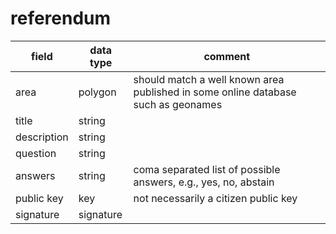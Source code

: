 # referendum

| field       | data type | comment                                                                           |
| ----------- | --------- | --------------------------------------------------------------------------------- |
| area        | polygon   | should match a well known area published in some online database such as geonames |
| title       | string    |                                                                                   |
| description | string    |                                                                                   |
| question    | string    |                                                                                   |
| answers     | string    | coma separated list of possible answers, e.g., yes, no, abstain                   |
| public key  | key       | not necessarily a citizen public key                                              |
| signature   | signature |                                                                                   |
